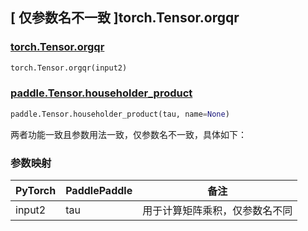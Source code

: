 ## [ 仅参数名不一致 ]torch.Tensor.orgqr

### [torch.Tensor.orgqr](https://pytorch.org/docs/stable/generated/torch.Tensor.orgqr.html#torch.Tensor.orgqr)

```python
torch.Tensor.orgqr(input2)
```

### [paddle.Tensor.householder_product](https://www.paddlepaddle.org.cn/documentation/docs/zh/develop/api/paddle/linalg/householder_product_cn.html#householder-product)

```python
paddle.Tensor.householder_product(tau, name=None)
```

两者功能一致且参数用法一致，仅参数名不一致，具体如下：

### 参数映射

| PyTorch | PaddlePaddle | 备注                           |
| ------- | ------------ | ------------------------------ |
| input2  | tau          | 用于计算矩阵乘积，仅参数名不同 |
